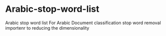 # Arabic-stop-word-list
Arabic  stop word list 
For Arabic Document  classification stop word removal importenr to reducing the dimensionality 
